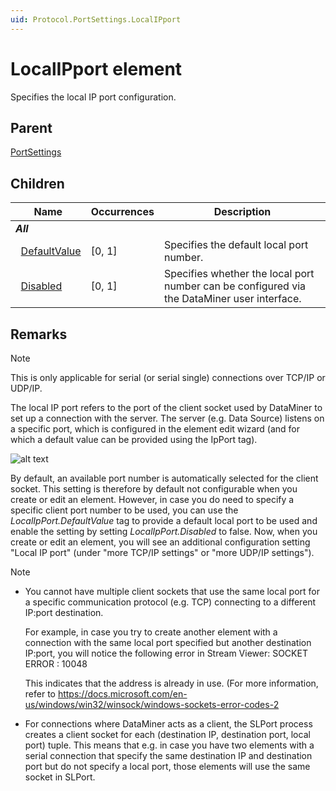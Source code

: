 ```yaml
---
uid: Protocol.PortSettings.LocalIPport
---
```


# LocalIPport element

Specifies the local IP port configuration.

## Parent

[PortSettings](xref:Protocol.PortSettings)

## Children

|Name|Occurrences|Description|
|--- |--- |--- |
|***All***|||
|&nbsp;&nbsp;[DefaultValue](xref:Protocol.PortSettings.LocalIPport.DefaultValue)|[0, 1]|Specifies the default local port number.|
|&nbsp;&nbsp;[Disabled](xref:Protocol.PortSettings.LocalIPport.Disabled)|[0, 1]|Specifies whether the local port number can be configured via the DataMiner user interface.|

## Remarks

> [!NOTE]
> This is only applicable for serial (or serial single) connections over TCP/IP or UDP/IP.

The local IP port refers to the port of the client socket used by DataMiner to set up a connection with the server. The server (e.g. Data Source) listens on a specific port, which is configured in the element edit wizard (and for which a default value can be provided using the IpPort tag).

![alt text](~/develop/schemadoc/Protocol/images/LocalIpPort.svg "Local IP port")

By default, an available port number is automatically selected for the client socket. This setting is therefore by default not configurable when you create or edit an element. However, in case you do need to specify a specific client port number to be used, you can use the *LocalIpPort.DefaultValue* tag to provide a default local port to be used and enable the setting by setting *LocalIpPort.Disabled* to false. Now, when you create or edit an element, you will see an additional configuration setting "Local IP port" (under "more TCP/IP settings" or "more UDP/IP settings").

> [!NOTE]
>
> - You cannot have multiple client sockets that use the same local port for a specific communication protocol (e.g. TCP) connecting to a different IP:port destination.
>
>   For example, in case you try to create another element with a connection with the same local port specified but another destination IP:port, you will notice the following error in Stream Viewer: SOCKET ERROR : 10048
>
>   This indicates that the address is already in use. (For more information, refer to https://docs.microsoft.com/en-us/windows/win32/winsock/windows-sockets-error-codes-2
>
> - For connections where DataMiner acts as a client, the SLPort process creates a client socket for each (destination IP, destination port, local port) tuple. This means that e.g. in case you have two elements with a serial connection that specify the same destination IP and destination port but do not specify a local port, those elements will use the same socket in SLPort.
